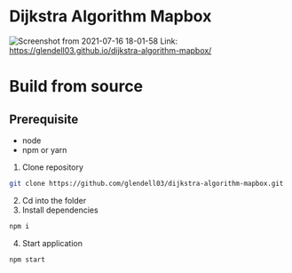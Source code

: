 # Dijkstra Algorithm Mapbox
![Screenshot from 2021-07-16 18-01-58](https://user-images.githubusercontent.com/58845052/125931117-f93c6bbb-2ad0-4989-851b-d76fd212ebd8.png)
Link: https://glendell03.github.io/dijkstra-algorithm-mapbox/

# Build from source

## Prerequisite
- node
- npm or yarn

1. Clone repository
```bash
git clone https://github.com/glendell03/dijkstra-algorithm-mapbox.git
```
2. Cd into the folder
3. Install dependencies
```bash
npm i
```
4. Start application
```bash
npm start
```
